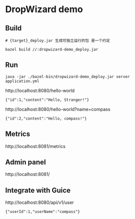 # DropWizard demo

## Build

    # {target}_deploy.jar 生成可独立运行的包 是一个约定
    
    bazel build //:dropwizard-demo_deploy.jar

## Run

    java -jar ./bazel-bin/dropwizard-demo_deploy.jar server application.yml

http://localhost:8080/hello-world

    {"id":1,"content":"Hello, Stranger!"}

http://localhost:8080/hello-world?name=compass

    {"id":2,"content":"Hello, compass!"}

## Metrics

http://localhost:8081/metrics

## Admin panel

http://localhost:8081/

## Integrate with Guice

http://localhost:8080/api/v1/user

    {"userId":1,"userName":"compass"}